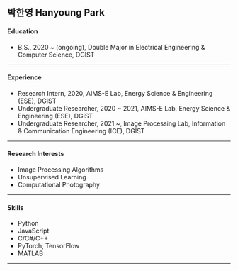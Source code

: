## 박한영 Hanyoung Park

#### Education
- B.S., 2020 ~ (ongoing), Double Major in Electrical Engineering & Computer Science, DGIST
---
#### Experience
- Research Intern, 2020, AIMS-E Lab, Energy Science & Engineering (ESE), DGIST
- Undergraduate Researcher, 2020 ~ 2021, AIMS-E Lab, Energy Science & Engineering (ESE), DGIST
- Undergraduate Researcher, 2021 ~, Image Processing Lab, Information & Communication Engineering (ICE), DGIST
---
#### Research Interests
- Image Processing Algorithms
- Unsupervised Learning
- Computational Photography
---
#### Skills
- Python
- JavaScript
- C/C#/C++
- PyTorch, TensorFlow
- MATLAB
---

<!--
**Hanyoung-Park/Hanyoung-Park** is a ✨ _special_ ✨ repository because its `README.md` (this file) appears on your GitHub profile.

Here are some ideas to get you started:

- 🔭 I’m currently working on ...
- 🌱 I’m currently learning ...
- 👯 I’m looking to collaborate on ...
- 🤔 I’m looking for help with ...
- 💬 Ask me about ...
- 📫 How to reach me: ...
- 😄 Pronouns: ...
- ⚡ Fun fact: ...
-->
